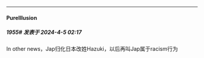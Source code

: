 ﻿
*****

####  PureIllusion  
##### 1955#       发表于 2024-4-5 02:17

In other news，Jap归化日本改姓Hazuki，以后再叫Jap属于racism行为

